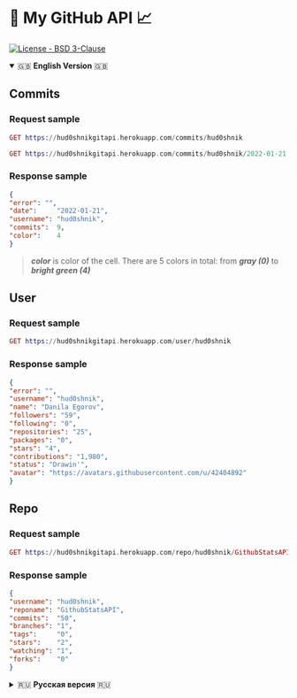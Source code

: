 # 🐙 My GitHub API 📈

[![License - BSD 3-Clause](https://img.shields.io/static/v1?label=License&message=BSD+3-Clause&color=%239a68af&style=for-the-badge)](/LICENSE)

<details open="true">
   <summary> 🇬🇧 <b>English Version</b> 🇬🇧 </summary>
   
   <h2>Commits </h2>
   <h3>Request sample </h3>
  
   ``` Elixir
   GET https://hud0shnikgitapi.herokuapp.com/commits/hud0shnik
   ```
  
   ``` Elixir
   GET https://hud0shnikgitapi.herokuapp.com/commits/hud0shnik/2022-01-21
   ```
   <h3>Response sample </h3>
  
   ``` Json
  {
  "error": "",
  "date":     "2022-01-21",
  "username": "hud0shnik",
  "commits":  9,
  "color":    4
  }
   ```
   > ***color*** is color of the cell. There are 5 colors in total: from ***gray (0)*** to ***bright green (4)***
   
   <h2>User</h2>
   <h3>Request sample </h3>
  
   ``` Elixir
   GET https://hud0shnikgitapi.herokuapp.com/user/hud0shnik
   ```
   <h3>Response sample </h3>
  
   ``` Json
  {
  "error": "",
  "username": "hud0shnik",
  "name": "Danila Egorov",
  "followers": "59",
  "following": "0",
  "repositories": "25",
  "packages": "0",
  "stars": "4",
  "contributions": "1,980",
  "status": "Drawin'",
  "avatar": "https://avatars.githubusercontent.com/u/42404892"
  }
   ```
   <h2>Repo</h2>
   <h3>Request sample </h3>
  
   ``` Elixir
   GET https://hud0shnikgitapi.herokuapp.com/repo/hud0shnik/GithubStatsAPI
   ```
   <h3>Response sample </h3>
  
   ``` Json
   {
  "username": "hud0shnik",
  "reponame": "GithubStatsAPI",
  "commits":  "50",
  "branches": "1",
  "tags":     "0",
  "stars":    "2",
  "watching": "1",
  "forks":    "0"
   }
   ```
   
</details>

<!---------------------------------------------- Russian Version ----------------------------------------->

<details>
   <summary> 🇷🇺 <b>Русская версия</b> 🇷🇺 </summary>
   <h2>Коммиты </h2>
   <h3>Семпл запроса </h3>
  
   ``` Elixir
   GET https://hud0shnikgitapi.herokuapp.com/commits/hud0shnik
   ```
  
   ``` Elixir
   GET https://hud0shnikgitapi.herokuapp.com/commits/hud0shnik/2022-01-21
   ```
   <h3>Семпл ответа</h3>
  
   ``` Json
  {
  "date":     "2022-01-21",
  "username": "hud0shnik",
  "commits":  9,
  "color":    4
  }
   ```
> Параметр ***color*** - цвет ячейки. Всего есть 5 цветов: от ***серого (0)*** до ***ярко-зеленого (4)***
   
   <h2>Пользователь</h2>
   <h3>Семпл запроса </h3>
  
   ``` Elixir
   GET https://hud0shnikgitapi.herokuapp.com/user/hud0shnik
   ```
   <h3>Семпл ответа </h3>
  
   ``` Json
   {
  "username":      "hud0shnik",
  "name":          "Danila Egorov",
  "followers":     "14",
  "following":     "9",
  "repositories":  "19",
  "packages":      "0",
  "stars":         "6",
  "contributions": "974",
  "status":        "Thinkin' about new API",
  "avatar":        "https://avatars.githubusercontent.com/u/42404892"
   }
   ```
   
   <h2>Репозиторий</h2>
   <h3>Семпл запроса </h3>
  
   ``` Elixir
   GET https://hud0shnikgitapi.herokuapp.com/repo/hud0shnik/GithubStatsAPI
   ```
   <h3>Семпл ответа </h3>
  
   ``` Json
   {
  "username": "hud0shnik",
  "reponame": "GithubStatsAPI",
  "commits":  "50",
  "branches": "1",
  "tags":     "0",
  "stars":    "2",
  "watching": "1",
  "forks":    "0"
   }
   ```
</details>

